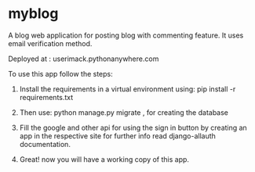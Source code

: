 # myblog

A blog web application for posting blog with commenting feature. It uses email verification method.

Deployed at : userimack.pythonanywhere.com

To use this app follow the steps:
1. Install the requirements in a virtual environment using:
pip install -r requirements.txt

2. Then use: python manage.py migrate , for creating the database

3. Fill the google and other api for using the sign in button by creating an app in the respective site for further info read django-allauth documentation.

4. Great! now you will have a working copy of this app.


